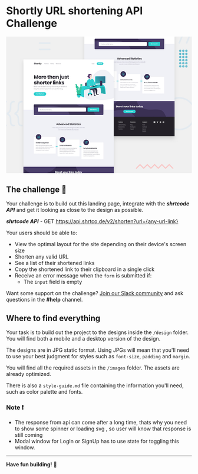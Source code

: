 # Shortly URL shortening API Challenge

![Design preview for the Shortly URL shortening API coding challenge](./design/desktop-preview.jpg)


## The challenge 🎯

Your challenge is to build out this landing page, integrate with the ***shrtcode API*** and get it looking as close to the design as possible.

***shrtcode API*** - GET https://api.shrtco.de/v2/shorten?url={any-url-link}



Your users should be able to:

- View the optimal layout for the site depending on their device's screen size
- Shorten any valid URL
- See a list of their shortened links
- Copy the shortened link to their clipboard in a single click
- Receive an error message when the `form` is submitted if:
  - The `input` field is empty

Want some support on the challenge? [Join our Slack community](https://www.frontendmentor.io/slack) and ask questions in the **#help** channel.

## Where to find everything

Your task is to build out the project to the designs inside the `/design` folder. You will find both a mobile and a desktop version of the design. 

The designs are in JPG static format. Using JPGs will mean that you'll need to use your best judgment for styles such as `font-size`, `padding` and `margin`. 


You will find all the required assets in the `/images` folder. The assets are already optimized.

There is also a `style-guide.md` file containing the information you'll need, such as color palette and fonts.


### Note ❗ 

* The response from api can come after a long time, thats why you need to show some spinner or loading svg , so user will know that response is still coming 
* Modal window for LogIn or SignUp has to use state for toggling this window.

___


**Have fun building!** 🚀
